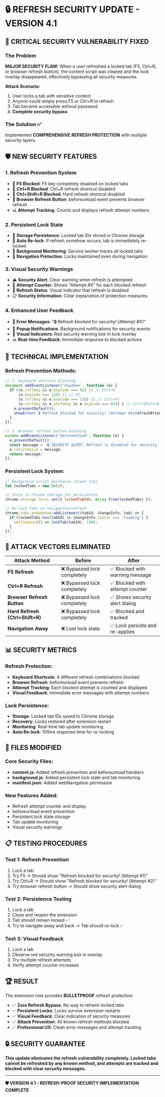 # 🔒 REFRESH SECURITY UPDATE - VERSION 4.1

## 🚨 CRITICAL SECURITY VULNERABILITY FIXED

### The Problem
**MAJOR SECURITY FLAW:** When a user refreshed a locked tab (F5, Ctrl+R, or browser refresh button), the content script was cleared and the lock overlay disappeared, effectively bypassing all security measures.

**Attack Scenario:**
1. User locks a tab with sensitive content
2. Anyone could simply press F5 or Ctrl+R to refresh
3. Tab became accessible without password
4. **Complete security bypass**

### The Solution ✅
Implemented **COMPREHENSIVE REFRESH PROTECTION** with multiple security layers:

## 🛡️ NEW SECURITY FEATURES

### 1. **Refresh Prevention System**
- 🚫 **F5 Blocked**: F5 key completely disabled on locked tabs
- 🚫 **Ctrl+R Blocked**: Ctrl+R refresh shortcut disabled
- 🚫 **Ctrl+Shift+R Blocked**: Hard refresh shortcut disabled
- 🚫 **Browser Refresh Button**: beforeunload event prevents browser refresh
- 📊 **Attempt Tracking**: Counts and displays refresh attempt numbers

### 2. **Persistent Lock State**
- 💾 **Storage Persistence**: Locked tab IDs stored in Chrome storage
- 🔄 **Auto Re-lock**: If refresh somehow occurs, tab is immediately re-locked
- 📡 **Background Monitoring**: Service worker tracks all locked tabs
- 🔄 **Navigation Protection**: Locks maintained even during navigation

### 3. **Visual Security Warnings**
- ⚠️ **Security Alert**: Clear warning when refresh is attempted
- 📢 **Attempt Counter**: Shows "Attempt #X" for each blocked refresh
- 🚫 **Refresh Status**: Visual indicator that refresh is disabled
- 📋 **Security Information**: Clear explanation of protection measures

### 4. **Enhanced User Feedback**
- 💬 **Error Messages**: "🔒 Refresh blocked for security! (Attempt #X)"
- 📱 **Popup Notifications**: Background notifications for security events
- 🎨 **Visual Indicators**: Red security warning box in lock overlay
- 📊 **Real-time Feedback**: Immediate response to blocked actions

## 🔧 TECHNICAL IMPLEMENTATION

### Refresh Prevention Methods:
```javascript
// 1. Keyboard shortcut blocking
document.addEventListener('keydown', function (e) {
  if ((e.ctrlKey && e.keyCode === 82) || // Ctrl+R
      (e.keyCode === 116) || // F5
      (e.ctrlKey && e.keyCode === 116) || // Ctrl+F5
      (e.ctrlKey && e.shiftKey && e.keyCode === 82)) { // Ctrl+Shift+R
    e.preventDefault();
    showError(`🔒 Refresh blocked for security! (Attempt #${refreshAttempts})`);
  }
});

// 2. Browser refresh button blocking
window.addEventListener('beforeunload', function (e) {
  e.preventDefault();
  const message = `🔒 SECURITY ALERT: Refresh is disabled for security...`;
  e.returnValue = message;
  return message;
});
```

### Persistent Lock System:
```javascript
// Background script maintains locked tabs
let lockedTabs = new Set();

// Store in Chrome storage for persistence
chrome.storage.local.set({ lockedTabIds: Array.from(lockedTabs) });

// Re-lock tabs on navigation/refresh
chrome.tabs.onUpdated.addListener((tabId, changeInfo, tab) => {
  if (lockedTabs.has(tabId) && changeInfo.status === 'loading') {
    setTimeout(() => lockTab(tabId), 100);
  }
});
```

## 🚫 ATTACK VECTORS ELIMINATED

| Attack Method | Before | After |
|---------------|--------|-------|
| **F5 Refresh** | ❌ Bypassed lock completely | ✅ Blocked with warning message |
| **Ctrl+R Refresh** | ❌ Bypassed lock completely | ✅ Blocked with attempt counter |
| **Browser Refresh Button** | ❌ Bypassed lock completely | ✅ Shows security alert dialog |
| **Hard Refresh (Ctrl+Shift+R)** | ❌ Bypassed lock completely | ✅ Blocked and tracked |
| **Navigation Away** | ❌ Lost lock state | ✅ Lock persists and re-applies |

## 📊 SECURITY METRICS

### Refresh Protection:
- **Keyboard Shortcuts**: 4 different refresh combinations blocked
- **Browser Refresh**: beforeunload event prevents refresh
- **Attempt Tracking**: Each blocked attempt is counted and displayed
- **Visual Feedback**: Immediate error messages with attempt numbers

### Lock Persistence:
- **Storage**: Locked tab IDs saved to Chrome storage
- **Recovery**: Locks restored after extension restart
- **Monitoring**: Real-time tab update monitoring
- **Auto Re-lock**: 100ms response time for re-locking

## 🎯 FILES MODIFIED

### Core Security Files:
- **content.js**: Added refresh prevention and beforeunload handlers
- **background.js**: Added persistent lock state and tab monitoring
- **manifest.json**: Added webNavigation permission

### New Features Added:
- Refresh attempt counter and display
- beforeunload event prevention
- Persistent lock state storage
- Tab update monitoring
- Visual security warnings

## 📋 TESTING PROCEDURES

### Test 1: Refresh Prevention
1. Lock a tab
2. Try F5 → Should show "Refresh blocked for security! (Attempt #1)"
3. Try Ctrl+R → Should show "Refresh blocked for security! (Attempt #2)"
4. Try browser refresh button → Should show security alert dialog

### Test 2: Persistence Testing
1. Lock a tab
2. Close and reopen the extension
3. Tab should remain locked ✅
4. Try to navigate away and back → Tab should re-lock ✅

### Test 3: Visual Feedback
1. Lock a tab
2. Observe red security warning box in overlay
3. Try multiple refresh attempts
4. Verify attempt counter increases

## 🏆 RESULT

The extension now provides **BULLETPROOF** refresh protection:

- ✅ **Zero Refresh Bypass**: No way to refresh locked tabs
- ✅ **Persistent Locks**: Locks survive extension restarts
- ✅ **Visual Feedback**: Clear indication of security measures
- ✅ **Attack Prevention**: All known refresh methods blocked
- ✅ **Professional UX**: Clean error messages and attempt tracking

## 🔒 SECURITY GUARANTEE

**This update eliminates the refresh vulnerability completely. Locked tabs cannot be refreshed by any known method, and attempts are tracked and blocked with clear security messages.**

---

**🛡️ VERSION 4.1 - REFRESH-PROOF SECURITY IMPLEMENTATION COMPLETE**
